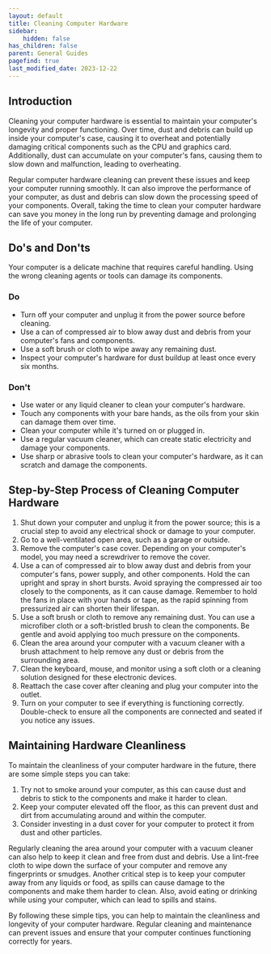 ```yaml
---
layout: default
title: Cleaning Computer Hardware
sidebar:
    hidden: false
has_children: false
parent: General Guides
pagefind: true
last_modified_date: 2023-12-22
---
```








## Introduction

Cleaning your computer hardware is essential to maintain your computer's longevity and proper functioning. Over time, dust and debris can build up inside your computer's case, causing it to overheat and potentially damaging critical components such as the CPU and graphics card. Additionally, dust can accumulate on your computer's fans, causing them to slow down and malfunction, leading to overheating.

Regular computer hardware cleaning can prevent these issues and keep your computer running smoothly. It can also improve the performance of your computer, as dust and debris can slow down the processing speed of your components. Overall, taking the time to clean your computer hardware can save you money in the long run by preventing damage and prolonging the life of your computer.

## Do's and Don'ts

Your computer is a delicate machine that requires careful handling. Using the wrong cleaning agents or tools can damage its components.

### Do

* Turn off your computer and unplug it from the power source before cleaning.
* Use a can of compressed air to blow away dust and debris from your computer's fans and components.
* Use a soft brush or cloth to wipe away any remaining dust.
* Inspect your computer's hardware for dust buildup at least once every six months.

### Don't

* Use water or any liquid cleaner to clean your computer's hardware.
* Touch any components with your bare hands, as the oils from your skin can damage them over time.
* Clean your computer while it's turned on or plugged in.
* Use a regular vacuum cleaner, which can create static electricity and damage your components.
* Use sharp or abrasive tools to clean your computer's hardware, as it can scratch and damage the components.

## Step-by-Step Process of Cleaning Computer Hardware

1. Shut down your computer and unplug it from the power source; this is a crucial step to avoid any electrical shock or damage to your computer.
2. Go to a well-ventilated open area, such as a garage or outside.
3. Remove the computer's case cover. Depending on your computer's model, you may need a screwdriver to remove the cover.
4. Use a can of compressed air to blow away dust and debris from your computer's fans, power supply, and other components. Hold the can upright and spray in short bursts. Avoid spraying the compressed air too closely to the components, as it can cause damage. Remember to hold the fans in place with your hands or tape, as the rapid spinning from pressurized air can shorten their lifespan.
5. Use a soft brush or cloth to remove any remaining dust. You can use a microfiber cloth or a soft-bristled brush to clean the components. Be gentle and avoid applying too much pressure on the components.
6. Clean the area around your computer with a vacuum cleaner with a brush attachment to help remove any dust or debris from the surrounding area.
7. Clean the keyboard, mouse, and monitor using a soft cloth or a cleaning solution designed for these electronic devices.
8. Reattach the case cover after cleaning and plug your computer into the outlet.
9. Turn on your computer to see if everything is functioning correctly. Double-check to ensure all the components are connected and seated if you notice any issues.

## Maintaining Hardware Cleanliness

To maintain the cleanliness of your computer hardware in the future, there are some simple steps you can take:

1. Try not to smoke around your computer, as this can cause dust and debris to stick to the components and make it harder to clean.
2. Keep your computer elevated off the floor, as this can prevent dust and dirt from accumulating around and within the computer.
3. Consider investing in a dust cover for your computer to protect it from dust and other particles.

Regularly cleaning the area around your computer with a vacuum cleaner can also help to keep it clean and free from dust and debris. Use a lint-free cloth to wipe down the surface of your computer and remove any fingerprints or smudges. Another critical step is to keep your computer away from any liquids or food, as spills can cause damage to the components and make them harder to clean. Also, avoid eating or drinking while using your computer, which can lead to spills and stains.

By following these simple tips, you can help to maintain the cleanliness and longevity of your computer hardware. Regular cleaning and maintenance can prevent issues and ensure that your computer continues functioning correctly for years.
